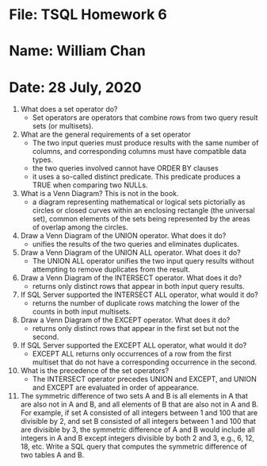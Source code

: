 
# File: TSQL Homework 6
# Name: William Chan
# Date: 28 July, 2020

1. What does a set operator do?
	* Set operators are operators that combine rows from two query result sets (or multisets). 
2. What are the general requirements of a set operator
	* The two input queries must produce results with the same number of columns, and corresponding
columns must have compatible data types. 
	* the two queries
involved cannot have ORDER BY clauses
	* it uses a so-called distinct predicate. This predicate produces a TRUE when comparing
two NULLs. 
3. What is a Venn Diagram? This is not in the book.
	* a diagram representing mathematical or logical sets pictorially as circles or closed curves within an enclosing rectangle (the universal set), common elements of the sets being represented by the areas of overlap among the circles.
4. Draw a Venn Diagram of the UNION operator. What does it do?
	* unifies the results of the two queries and eliminates duplicates. 
5. Draw a Venn Diagram of the UNION ALL operator. What does it do?
	* The UNION ALL operator unifies the two input query results without attempting to remove duplicates
from the result.
6. Draw a Venn Diagram of the INTERSECT operator. What does it do?
	*  returns only distinct rows that appear in both input query
results.
7. If SQL Server supported the INTERSECT ALL operator, what would it do?
	* returns the number of duplicate rows matching the lower of the
counts in both input multisets. 
8. Draw a Venn Diagram of the EXCEPT operator. What does it do?
	* returns only distinct rows that appear in the first set but
not the second. 
9. If SQL Server supported the EXCEPT ALL operator, what would it do?
	* EXCEPT ALL returns only
occurrences of a row from the first multiset that do not have a corresponding occurrence in the second.
10. What is the precedence of the set operators?
	* The INTERSECT operator precedes UNION and EXCEPT,
and UNION and EXCEPT are evaluated in order of appearance. 
11. The symmetric difference of two sets A and B is all elements in A that are also not in A and B, and all
elements of B that are also not in A and B. For example, if set A consisted of all integers between 1 and
100 that are divisible by 2, and set B consisted of all integers between 1 and 100 that are divisible by
3, the symmetric difference of A and B would include all integers in A and B except integers divisible
by both 2 and 3, e.g., 6, 12, 18, etc. Write a SQL query that computes the symmetric difference of two
tables A and B.
